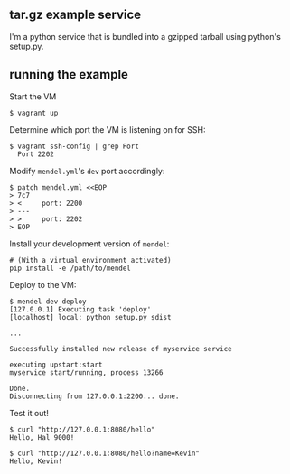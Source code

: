 tar.gz example service
----------------------
I'm a python service that is bundled into a gzipped tarball using python's setup.py.

running the example
-------------------

Start the VM

```
$ vagrant up
```

Determine which port the VM is listening on for SSH:

```
$ vagrant ssh-config | grep Port
  Port 2202
```

Modify `mendel.yml`'s `dev` port accordingly:

```
$ patch mendel.yml <<EOP
> 7c7
> <     port: 2200
> ---
> >     port: 2202
> EOP
```

Install your development version of `mendel`:

```
# (With a virtual environment activated)
pip install -e /path/to/mendel
```

Deploy to the VM:

```
$ mendel dev deploy
[127.0.0.1] Executing task 'deploy'
[localhost] local: python setup.py sdist

...

Successfully installed new release of myservice service

executing upstart:start
myservice start/running, process 13266

Done.
Disconnecting from 127.0.0.1:2200... done.
```

Test it out!

```
$ curl "http://127.0.0.1:8080/hello"
Hello, Hal 9000!

$ curl "http://127.0.0.1:8080/hello?name=Kevin"
Hello, Kevin!
```
